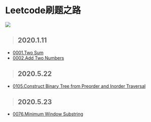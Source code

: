 # Leetcode刷题之路

![](http://markdown.diobrando0825.cn/2020-05-22-161942.jpg)

> ## **2020.1.11**

- [0001.Two Sum](https://github.com/Diobrandokill/leetcode-notes/blob/master/problems/hash/0001.Two%20Sum.md)
- [0002.Add Two Numbers](https://github.com/Diobrandokill/leetcode-notes/blob/master/problems/linkedlist/0002.Add%20Two%20Numbers.md)

> ## **2020.5.22**
- [0105.Construct Binary Tree from Preorder and Inorder Traversal](https://github.com/Diobrandokill/leetcode-notes/blob/master/problems/tree/0105.Construct%20Binary%20Tree%20from%20Preorder%20and%20Inorder%20Traversal.md)

> ## **2020.5.23**
- [0076.Minimum Window Substring]()

[](https://img.shields.io/badge/diobrando-leeeeeetcode%EF%BC%81-blue)